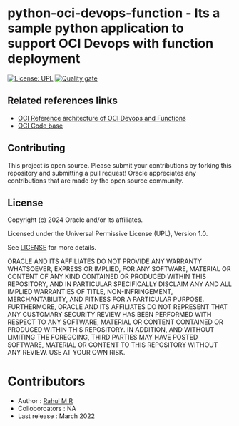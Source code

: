 # python-oci-devops-function - Its a sample python application to support OCI Devops with function deployment

[![License: UPL](https://img.shields.io/badge/license-UPL-green)](https://img.shields.io/badge/license-UPL-green) [![Quality gate](https://sonarcloud.io/api/project_badges/quality_gate?project=oracle-devrel_python-oci-devops-function)](https://sonarcloud.io/dashboard?id=oracle-devrel_python-oci-devops-function)

## Related references links

- [OCI Reference architecture of OCI Devops and Functions](https://docs.oracle.com/en/solutions/build-cicd-pipelines-devops-function/index.html)
- [OCI Code base](https://github.com/oracle-quickstart/oci-arch-devops-cicd-with-functions)

## Contributing
This project is open source.  Please submit your contributions by forking this repository and submitting a pull request!  Oracle appreciates any contributions that are made by the open source community.

## License
Copyright (c) 2024 Oracle and/or its affiliates.

Licensed under the Universal Permissive License (UPL), Version 1.0.

See [LICENSE](LICENSE) for more details.

ORACLE AND ITS AFFILIATES DO NOT PROVIDE ANY WARRANTY WHATSOEVER, EXPRESS OR IMPLIED, FOR ANY SOFTWARE, MATERIAL OR CONTENT OF ANY KIND CONTAINED OR PRODUCED WITHIN THIS REPOSITORY, AND IN PARTICULAR SPECIFICALLY DISCLAIM ANY AND ALL IMPLIED WARRANTIES OF TITLE, NON-INFRINGEMENT, MERCHANTABILITY, AND FITNESS FOR A PARTICULAR PURPOSE.  FURTHERMORE, ORACLE AND ITS AFFILIATES DO NOT REPRESENT THAT ANY CUSTOMARY SECURITY REVIEW HAS BEEN PERFORMED WITH RESPECT TO ANY SOFTWARE, MATERIAL OR CONTENT CONTAINED OR PRODUCED WITHIN THIS REPOSITORY. IN ADDITION, AND WITHOUT LIMITING THE FOREGOING, THIRD PARTIES MAY HAVE POSTED SOFTWARE, MATERIAL OR CONTENT TO THIS REPOSITORY WITHOUT ANY REVIEW. USE AT YOUR OWN RISK. 

Contributors
===========

- Author : [Rahul M R](https://github.com/RahulMR42)
- Colloboroators : NA
- Last release : March 2022